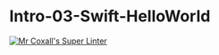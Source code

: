 # Intro-03-Swift-HelloWorld

[![Mr Coxall's Super Linter](https://github.com/ICS4U-Programming-ChristopherDB/Intro-03-Swift-HelloWorld/workflows/Mr%20Coxall's%20Super%20Linter/badge.svg)](https://github.com/ICS4U-Programming-ChristopherDB/Intro-03-Swift-HelloWorld/actions/)
